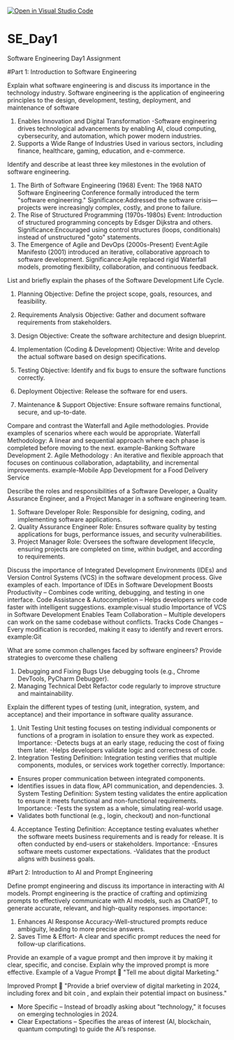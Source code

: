 [![Open in Visual Studio Code](https://classroom.github.com/assets/open-in-vscode-2e0aaae1b6195c2367325f4f02e2d04e9abb55f0b24a779b69b11b9e10269abc.svg)](https://classroom.github.com/online_ide?assignment_repo_id=18610921&assignment_repo_type=AssignmentRepo)
# SE_Day1
Software Engineering Day1 Assignment

#Part 1: Introduction to Software Engineering

Explain what software engineering is and discuss its importance in the technology industry.
Software engineering is the application of engineering principles to the design, development, testing, deployment, and maintenance of software
1. Enables Innovation and Digital Transformation -Software engineering drives technological advancements by enabling AI, cloud computing, cybersecurity, and automation, which power modern industries.
2. Supports a Wide Range of Industries
Used in various sectors, including finance, healthcare, gaming, education, and e-commerce.

Identify and describe at least three key milestones in the evolution of software engineering.
1. The Birth of Software Engineering (1968)
Event: The 1968 NATO Software Engineering Conference formally introduced the term "software engineering."
Significance:Addressed the software crisis—projects were increasingly complex, costly, and prone to failure.
2. The Rise of Structured Programming (1970s-1980s)
Event: Introduction of structured programming concepts by Edsger Dijkstra and others.
Significance:Encouraged using control structures (loops, conditionals) instead of unstructured "goto" statements.
3. The Emergence of Agile and DevOps (2000s-Present)
Event:Agile Manifesto (2001) introduced an iterative, collaborative approach to software development.
Significance:Agile replaced rigid Waterfall models, promoting flexibility, collaboration, and continuous feedback.

List and briefly explain the phases of the Software Development Life Cycle.
1. Planning
 Objective: Define the project scope, goals, resources, and feasibility.
2. Requirements Analysis
 Objective: Gather and document software requirements from stakeholders.

3. Design
   Objective: Create the software architecture and design blueprint.

4. Implementation (Coding & Development)
 Objective: Write and develop the actual software based on design specifications.

5. Testing
 Objective: Identify and fix bugs to ensure the software functions correctly.

6. Deployment
 Objective: Release the software for end users.

7. Maintenance & Support
 Objective: Ensure software remains functional, secure, and up-to-date.

Compare and contrast the Waterfall and Agile methodologies. Provide examples of scenarios where each would be appropriate.
 Waterfall Methodology: A linear and sequential approach where each phase is completed before moving to the next.
 example-Banking Software Development
 2. Agile Methodology : An iterative and flexible approach that focuses on continuous collaboration, adaptability, and incremental improvements.
example-Mobile App Development for a Food Delivery Service



Describe the roles and responsibilities of a Software Developer, a Quality Assurance Engineer, and a Project Manager in a software engineering team.
1. Software Developer
Role: Responsible for designing, coding, and implementing software applications.
2. Quality Assurance  Engineer 
Role: Ensures software quality by testing applications for bugs, performance issues, and security vulnerabilities.
3. Project Manager 
Role: Oversees the software development lifecycle, ensuring projects are completed on time, within budget, and according to requirements.

Discuss the importance of Integrated Development Environments (IDEs) and Version Control Systems (VCS) in the software development process. Give examples of each.
Importance of IDEs in Software Development
 Boosts Productivity – Combines code writing, debugging, and testing in one interface.
 Code Assistance & Autocompletion – Helps developers write code faster with intelligent suggestions.
 example:visual studio
 Importance of VCS in Software Development
 Enables Team Collaboration – Multiple developers can work on the same codebase without conflicts.
Tracks Code Changes – Every modification is recorded, making it easy to identify and revert errors.
example:Git 

What are some common challenges faced by software engineers? Provide strategies to overcome these challeng
1. Debugging and Fixing Bugs
 Use debugging tools (e.g., Chrome DevTools, PyCharm Debugger).
2. Managing Technical Debt
  Refactor code regularly to improve structure and maintainability.

Explain the different types of testing (unit, integration, system, and acceptance) and their importance in software quality assurance.
1. Unit Testing 
Unit testing focuses on testing individual components or functions of a program in isolation to ensure they work as expected.
 Importance:
 -Detects bugs at an early stage, reducing the cost of fixing them later.
 -Helps developers validate logic and correctness of code.
2. Integration Testing 
Definition:
Integration testing verifies that multiple components, modules, or services work together correctly.
 Importance:
- Ensures proper communication between integrated components.
- Identifies issues in data flow, API communication, and dependencies.
  3. System Testing 
Definition:
System testing validates the entire application to ensure it meets functional and non-functional requirements.
 Importance:
  -Tests the system as a whole, simulating real-world usage.
- Validates both functional (e.g., login, checkout) and non-functional
4. Acceptance Testing 
Definition:
Acceptance testing evaluates whether the software meets business requirements and is ready for release. It is often conducted by end-users or stakeholders.
 Importance:
-Ensures software meets customer expectations.
-Validates that the product aligns with business goals.


#Part 2: Introduction to AI and Prompt Engineering


Define prompt engineering and discuss its importance in interacting with AI models.
Prompt engineering is the practice of crafting and optimizing prompts to effectively communicate with AI models, such as ChatGPT, to generate accurate, relevant, and high-quality responses.
importance:
1. Enhances AI Response Accuracy-Well-structured prompts reduce ambiguity, leading to more precise answers.
2. Saves Time & Effort- A clear and specific prompt reduces the need for follow-up clarifications.


Provide an example of a vague prompt and then improve it by making it clear, specific, and concise. Explain why the improved prompt is more effective.
Example of a Vague Prompt
💬 "Tell me about digital Marketing."

Improved Prompt
💬 "Provide a brief overview of digital marketing in 2024, including forex and bit coin , and explain their potential impact on business."
- More Specific – Instead of broadly asking about "technology," it focuses on emerging technologies in 2024.
- Clear Expectations – Specifies the areas of interest (AI, blockchain, quantum computing) to guide the AI’s response.
